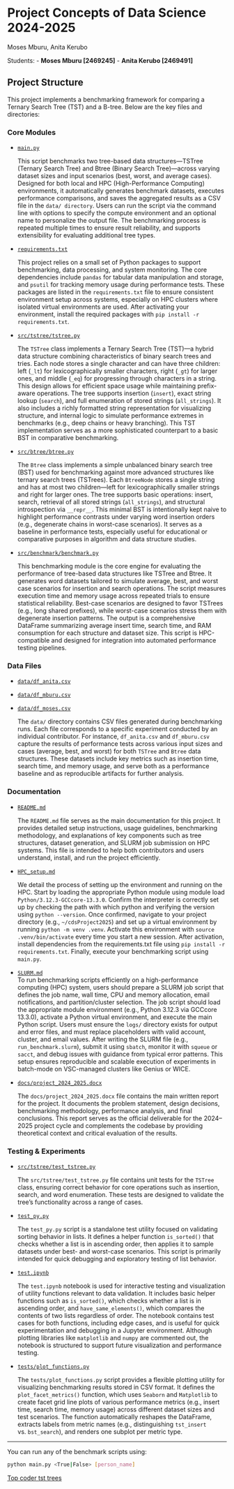 Project Concepts of Data Science 2024-2025
================
Moses Mburu, Anita Kerubo

Students: - **Moses Mburu \[2469245\]** - **Anita Kerubo \[2469491\]**

## Project Structure

This project implements a benchmarking framework for comparing a Ternary
Search Tree (TST) and a B-tree. Below are the key files and directories:

### Core Modules

- [`main.py`](./main.py)

  This script benchmarks two tree-based data structures—TSTree (Ternary
  Search Tree) and Btree (Binary Search Tree)—across varying dataset
  sizes and input scenarios (best, worst, and average cases). Designed
  for both local and HPC (High-Performance Computing) environments, it
  automatically generates benchmark datasets, executes performance
  comparisons, and saves the aggregated results as a CSV file in the
  `data/ directory`. Users can run the script via the command line with
  options to specify the compute environment and an optional name to
  personalize the output file. The benchmarking process is repeated
  multiple times to ensure result reliability, and supports
  extensibility for evaluating additional tree types.

- [`requirements.txt`](./requirements.txt)

  This project relies on a small set of Python packages to support
  benchmarking, data processing, and system monitoring. The core
  dependencies include `pandas` for tabular data manipulation and
  storage, and `psutil` for tracking memory usage during performance
  tests. These packages are listed in the `requirements.txt` file to
  ensure consistent environment setup across systems, especially on HPC
  clusters where isolated virtual environments are used. After
  activating your environment, install the required packages with
  `pip install -r requirements.txt`.

- [`src/tstree/tstree.py`](./src/tstree/tstree.py)

  The `TSTree` class implements a Ternary Search Tree (TST)—a hybrid
  data structure combining characteristics of binary search trees and
  tries. Each node stores a single character and can have three
  children: left (`_lt`) for lexicographically smaller characters, right
  (`_gt`) for larger ones, and middle (`_eq`) for progressing through
  characters in a string. This design allows for efficient space usage
  while maintaining prefix-aware operations. The tree supports insertion
  (`insert`), exact string lookup (`search`), and full enumeration of
  stored strings (`all_strings`). It also includes a richly formatted
  string representation for visualizing structure, and internal logic to
  simulate performance extremes in benchmarks (e.g., deep chains or
  heavy branching). This TST implementation serves as a more
  sophisticated counterpart to a basic BST in comparative benchmarking.

- [`src/btree/btree.py`](./src/btree/btree.py)

  The `Btree` class implements a simple unbalanced binary search tree
  (BST) used for benchmarking against more advanced structures like
  ternary search trees (TSTrees). Each `BtreeNode` stores a single
  string and has at most two children—left for lexicographically smaller
  strings and right for larger ones. The tree supports basic operations:
  insert, search, retrieval of all stored strings (`all_strings`), and
  structural introspection via `__repr__`. This minimal BST is
  intentionally kept naive to highlight performance contrasts under
  varying word insertion orders (e.g., degenerate chains in worst-case
  scenarios). It serves as a baseline in performance tests, especially
  useful for educational or comparative purposes in algorithm and data
  structure studies.

- [`src/benchmark/benchmark.py`](./src/benchmark/benchmark.py)

  This benchmarking module is the core engine for evaluating the
  performance of tree-based data structures like TSTree and Btree. It
  generates word datasets tailored to simulate average, best, and worst
  case scenarios for insertion and search operations. The script
  measures execution time and memory usage across repeated trials to
  ensure statistical reliability. Best-case scenarios are designed to
  favor TSTrees (e.g., long shared prefixes), while worst-case scenarios
  stress them with degenerate insertion patterns. The output is a
  comprehensive DataFrame summarizing average insert time, search time,
  and RAM consumption for each structure and dataset size. This script
  is HPC-compatible and designed for integration into automated
  performance testing pipelines.

### Data Files

- [`data/df_anita.csv`](./data/df_anita.csv)  

- [`data/df_mburu.csv`](./data/df_mburu.csv)  

- [`data/df_moses.csv`](./data/df_moses.csv)

  The `data/` directory contains CSV files generated during benchmarking
  runs. Each file corresponds to a specific experiment conducted by an
  individual contributor. For instance, `df_anita.csv` and
  `df_mburu.csv` capture the results of performance tests across various
  input sizes and cases (average, best, and worst) for both `TSTree` and
  `Btree` data structures. These datasets include key metrics such as
  insertion time, search time, and memory usage, and serve both as a
  performance baseline and as reproducible artifacts for further
  analysis.

### Documentation

- [`README.md`](./README.md)

  The `README.md` file serves as the main documentation for this
  project. It provides detailed setup instructions, usage guidelines,
  benchmarking methodology, and explanations of key components such as
  tree structures, dataset generation, and SLURM job submission on HPC
  systems. This file is intended to help both contributors and users
  understand, install, and run the project efficiently.

- [`HPC_setup.md`](./HPC_setup.md)

  We detail the process of setting up the environment and running on the
  HPC. Start by loading the appropriate Python module using module load
  `Python/3.12.3-GCCcore-13.3.0`. Confirm the interpreter is correctly
  set up by checking the path with which python and verifying the
  version using `python --version`. Once confirmed, navigate to your
  project directory (e.g., `~/cdsProject2025`) and set up a virtual
  environment by running `python -m venv .venv`. Activate this
  environment with `source .venv/bin/activate` every time you start a
  new session. After activation, install dependencies from the
  requirements.txt file using `pip install -r requirements.txt`.
  Finally, execute your benchmarking script using `main.py`.

- [`SLURM.md`](./SLURM.md)  
  To run benchmarking scripts efficiently on a high-performance
  computing (HPC) system, users should prepare a SLURM job script that
  defines the job name, wall time, CPU and memory allocation, email
  notifications, and partition/cluster selection. The job script should
  load the appropriate module environment (e.g., Python 3.12.3 via
  GCCcore 13.3.0), activate a Python virtual environment, and execute
  the main Python script. Users must ensure the `logs/` directory exists
  for output and error files, and must replace placeholders with valid
  account, cluster, and email values. After writing the SLURM file
  (e.g., `run_benchmark.slurm`), submit it using `sbatch`, monitor it
  with `squeue` or `sacct`, and debug issues with guidance from typical
  error patterns. This setup ensures reproducible and scalable execution
  of experiments in batch-mode on VSC-managed clusters like Genius or
  WICE.

- [`docs/project_2024_2025.docx`](./docs/project_2024_2025.docx)

  The `docs/project_2024_2025.docx` file contains the main written
  report for the project. It documents the problem statement, design
  decisions, benchmarking methodology, performance analysis, and final
  conclusions. This report serves as the official deliverable for the
  2024–2025 project cycle and complements the codebase by providing
  theoretical context and critical evaluation of the results.

### Testing & Experiments

- [`src/tstree/test_tstree.py`](./src/tstree/test_tstree.py)

  The `src/tstree/test_tstree.py` file contains unit tests for the
  `TSTree` class, ensuring correct behavior for core operations such as
  insertion, search, and word enumeration. These tests are designed to
  validate the tree’s functionality across a range of cases.

- [`test_py.py`](./test_py.py)

  The `test_py.py` script is a standalone test utility focused on
  validating sorting behavior in lists. It defines a helper function
  `is_sorted()` that checks whether a list is in ascending order, then
  applies it to sample datasets under best- and worst-case scenarios.
  This script is primarily intended for quick debugging and exploratory
  testing of list behavior.

- [`test.ipynb`](./test.ipynb)

  The `test.ipynb` notebook is used for interactive testing and
  visualization of utility functions relevant to data validation. It
  includes basic helper functions such as `is_sorted()`, which checks
  whether a list is in ascending order, and `have_same_elements()`,
  which compares the contents of two lists regardless of order. The
  notebook contains test cases for both functions, including edge cases,
  and is useful for quick experimentation and debugging in a Jupyter
  environment. Although plotting libraries like `matplotlib` and `numpy`
  are commented out, the notebook is structured to support future
  visualization and performance testing.

- [`tests/plot_functions.py`](./tests/plot_functions.py)

  The `tests/plot_functions.py` script provides a flexible plotting
  utility for visualizing benchmarking results stored in CSV format. It
  defines the `plot_facet_metrics()` function, which uses `Seaborn` and
  `Matplotlib` to create facet grid line plots of various performance
  metrics (e.g., insert time, search time, memory usage) across
  different dataset sizes and test scenarios. The function automatically
  reshapes the DataFrame, extracts labels from metric names (e.g.,
  distinguishing `tst_insert` vs. `bst_search`), and renders one subplot
  per metric type.

------------------------------------------------------------------------

You can run any of the benchmark scripts using:

``` bash
python main.py <True|False> [person_name]
```

[Top coder tst
trees](https://www.topcoder.com/thrive/articles/ternary-search-trees#:~:text=Ternary%20search%20trees%20are%20a,consumes%20a%20lot%20of%20memory)
